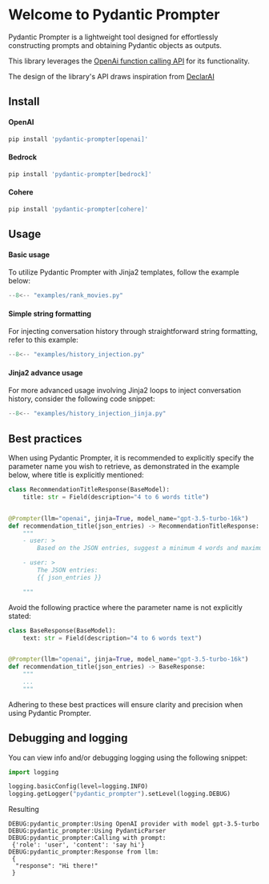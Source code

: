 # Welcome to Pydantic Prompter

Pydantic Prompter is a lightweight tool designed for effortlessly constructing prompts and obtaining Pydantic objects as outputs.

This library leverages the [OpenAi function calling API](https://platform.openai.com/docs/guides/gpt/function-calling) for its functionality.

The design of the library's API draws inspiration from [DeclarAI](https://github.com/vendi-ai/declarai)

## Install
#### OpenAI
```python
pip install 'pydantic-prompter[openai]'
```

#### Bedrock
```python
pip install 'pydantic-prompter[bedrock]'
```

#### Cohere
```python
pip install 'pydantic-prompter[cohere]'
```



## Usage
#### Basic usage
To utilize Pydantic Prompter with Jinja2 templates, follow the example below:

```py
--8<-- "examples/rank_movies.py"
```
#### Simple string formatting
For injecting conversation history through straightforward string formatting, refer to this example:

```py
--8<-- "examples/history_injection.py"
```
#### Jinja2 advance usage
For more advanced usage involving Jinja2 loops to inject conversation history, consider the following code snippet:

```py hl_lines="13-15"
--8<-- "examples/history_injection_jinja.py"
```

## Best practices

When using Pydantic Prompter, it is recommended to explicitly specify the parameter name you wish to retrieve, as demonstrated in the example below, where title is explicitly mentioned:

```py hl_lines="2"
class RecommendationTitleResponse(BaseModel):
    title: str = Field(description="4 to 6 words title")


@Prompter(llm="openai", jinja=True, model_name="gpt-3.5-turbo-16k")
def recommendation_title(json_entries) -> RecommendationTitleResponse:
    """
    - user: >
        Based on the JSON entries, suggest a minimum 4 words and maximum 6 words title

    - user: >
        The JSON entries:
        {{ json_entries }}

    """

```
Avoid the following practice where the parameter name is not explicitly stated:


```py hl_lines="2"
class BaseResponse(BaseModel):
    text: str = Field(description="4 to 6 words text")


@Prompter(llm="openai", jinja=True, model_name="gpt-3.5-turbo-16k")
def recommendation_title(json_entries) -> BaseResponse:
    """
    ...
    """

```
Adhering to these best practices will ensure clarity and precision when using Pydantic Prompter.

## Debugging and logging

You can view info and/or debugging logging using the following snippet:

```py
import logging

logging.basicConfig(level=logging.INFO)
logging.getLogger("pydantic_prompter").setLevel(logging.DEBUG)
```
Resulting
```console
DEBUG:pydantic_prompter:Using OpenAI provider with model gpt-3.5-turbo
DEBUG:pydantic_prompter:Using PydanticParser
DEBUG:pydantic_prompter:Calling with prompt: 
 {'role': 'user', 'content': 'say hi'}
DEBUG:pydantic_prompter:Response from llm: 
 {
  "response": "Hi there!"
 }
```

